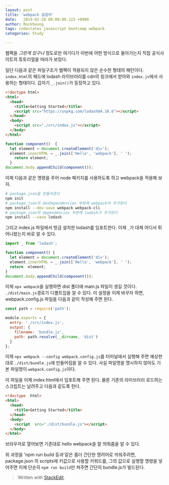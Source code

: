 ```yaml
---
layout: post
title: 'webpack 걸음마'
date:   2019-02-28 00:00:00.123 +0900
author: Rockheung
tags: codestates javascript bootcamp webpack
categories: Study

---
```


웹팩을 *그런게 있구나* 정도로만 여기다가 이번에 어떤 방식으로 돌아가는지 직접 공식사이트의 튜토리얼을 따라가 보았다.

일단 다음과 같은 파일구조가 웹팩이 적용되지 않은 순수한 형태의 패턴이다. `index.html`의 헤드에 lodash 라이브러리를 cdn의 링크에서 받아와 `index.js`에서 사용하는 형태이다. 갑자기 `_.join()`가 등장하고 있다.


<!--more-->
```html
<!doctype html>
<html>
  <head>
    <title>Getting Started</title>
    <script src="https://unpkg.com/lodash@4.16.6"></script>
  </head>
  <body>
    <script src="./src/index.js"></script>
  </body>
</html>
```

```javascript
function component()  {
  let element = document.createElement('div');
  element.innerHTML = _.join(['Hello', 'webpack'], ' ');
    return element;
  }
document.body.appendChild(component());
```

이제 다음과 같은 명령을 주어 node 패키지를 사용하도록 하고 webpack을 적용해 보자.

```bash
# package.json을 만들어준다
npm init 
# package.json의 devDependencies 부분에 webpack이 추가된다
npm install --dev-save webpack webpack-cli
# package.json의 dependencies 부분에 lodash가 추가된다
npm install --save lodash
```

그리고 index.js 파일에서 방금 설치한 lodash를 임포트한다. 이제 `_`가 대체 어디서 튀어나왔는지 바로 알 수 있다.

```javascript
import _ from 'lodash';  

function component() {
  let element = document.createElement('div');
  element.innerHTML = _.join(['Hello', 'webpack'], ' ');
  return  element;
}
document.body.appendChild(component());
```

이제 `npx webpack`을 실행하면 dist 폴더에 main.js 파일이 생길 것이다. `./dist/main.js`경로가 디폴트임을 알 수 있다. 이 설정을 이제 바꾸자 하면, webpack.config.js 파일을 다음과 같이 작성해 주면 된다.

```javascript
const path = require('path');

module.exports = {
  entry: './src/index.js',
  output: {
    filename: 'bundle.js',
    path: path.resolve(__dirname, 'dist')
  }
};
```
 이제 `npx webpack --config webpack.config.js`를 터미널에서 실행해 주면 예상한 대로 `./dist/bundle.js`에 만들어짐을 알 수 있다. 사실 파일명을 명시하지 않아도 기본 파일명이 `webpack.config.js`이다.

이 파일을 이제 index.html에서 임포트해 주면 된다. 물론 기존의 라이브러리 로드하는 스크립트는 날려주고 다음과 같도록 한다.

```html
<!doctype  html>
<html>
  <head>
    <title>Getting Started</title>
  </head>
  <body>
    <script  src="./dist/bundle.js"></script>
  </body>
</html>
```
브라우저로 열어보면 기존대로 hello webpack을 잘 띄워줌을 알 수 있다.

위 과정을 'npm run build 등과'같은 좀더 간단한 명려어로 띄워주려면, package.json 의 scripts에 키값으로 사용할 키워드를, 그의 값으로 실행할 명령을 넣어주면 이제 단순히 `npm run build`만 쳐주면 간단히 bundle.js가 빌드된다.


> Written with [StackEdit](https://stackedit.io/).



